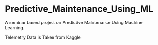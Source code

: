 # Predictive_Maintenance_Using_ML
A seminar based project on Predictive Maintenance Using Machine Learning.

Telemetry Data is Taken from Kaggle
